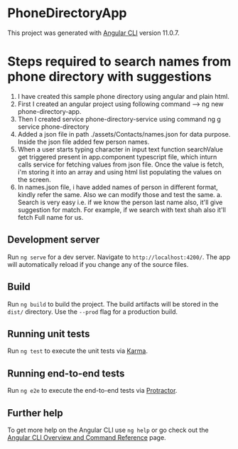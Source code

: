 # PhoneDirectoryApp

This project was generated with [Angular CLI](https://github.com/angular/angular-cli) version 11.0.7.

# Steps required to search names from phone directory with suggestions
1. I have created this sample phone directory using angular and plain html.
2. First I created an angular project using following command --> ng new phone-directory-app. 
3. Then I created service phone-directory-service using command ng g service phone-directory
4. Added a json file in path ./assets/Contacts/names.json for data purpose. Inside the json file added few person names.
5. When a user starts typing character in input text function searchValue get triggered present in app.component typescript file, which inturn calls service for fetching values from json file. Once the value is fetch, i'm storing it into an array and using html list populating the values on the screen.
6. In names.json file, i have added names of person in different format, kindly refer the same. Also we can modify those and test the same.
   a. Search is very easy i.e. if we know the person last name also, it'll give suggestion for match.
   For example, if we search with text shah also it'll fetch Full name for us.




## Development server

Run `ng serve` for a dev server. Navigate to `http://localhost:4200/`. The app will automatically reload if you change any of the source files.

## Build

Run `ng build` to build the project. The build artifacts will be stored in the `dist/` directory. Use the `--prod` flag for a production build.

## Running unit tests

Run `ng test` to execute the unit tests via [Karma](https://karma-runner.github.io).

## Running end-to-end tests

Run `ng e2e` to execute the end-to-end tests via [Protractor](http://www.protractortest.org/).

## Further help

To get more help on the Angular CLI use `ng help` or go check out the [Angular CLI Overview and Command Reference](https://angular.io/cli) page.
